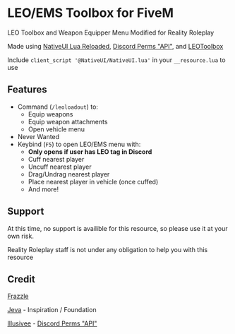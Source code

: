 # LEO/EMS Toolbox for FiveM
LEO Toolbox and Weapon Equipper Menu Modified for Reality Roleplay

Made using [NativeUI Lua Reloaded](https://github.com/iTexZoz/NativeUILua_Reloaded), [Discord Perms "API"](https://github.com/Illusivee/discord_perms), and [LEOToolbox](https://github.com/MichaelRP1/leotoolbox)

Include `client_script '@NativeUI/NativeUI.lua'` in your `__resource.lua` to use

## Features

* Command (`/leoloadout`) to:
  * Equip weapons
  * Equip weapon attachments
  * Open vehicle menu
* Never Wanted
* Keybind (`F5`) to open LEO/EMS menu with:
  * **Only opens if user has LEO tag in Discord**
  * Cuff nearest player
  * Uncuff nearest player
  * Drag/Undrag nearest player
  * Place nearest player in vehicle (once cuffed)
  * And more!
  
## Support

At this time, no support is availible for this resource, so please use it at your own risk.

Reality Roleplay staff is not under any obligation to help you with this resource

## Credit
[Frazzle](https://github.com/FrazzIe)

[Jeva](https://www.youtube.com/channel/UCI7x329xu2rLbtVvFPVIhiQ) - Inspiration / Foundation

[Illusivee](https://github.com/Illusivee) - [Discord Perms "API"](https://github.com/Illusivee/discord_perms)
